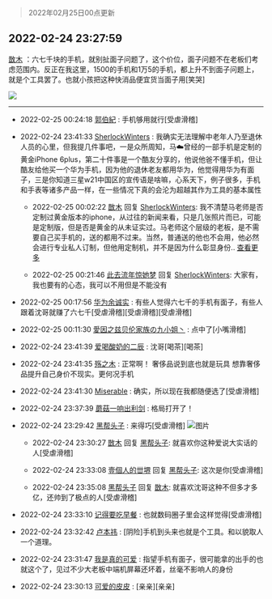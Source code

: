 > 2022年02月25日00点更新
<link rel="stylesheet" href="https://cdn.jsdelivr.net/gh/taotie6/sampleJSON@main/css/photo_show.css">
<meta name="referrer" content="no-referrer" />


 ## 2022-02-24 23:27:59 

 [㪚木](https://www.coolapk.com/feed/33800677?shareKey=NzYzY2FkNGVjNDkyNjIxN2FjMTQ~) ：六七千块的手机，就别扯面子问题了，这个价位，面子问题不在老板们考虑范围内。反正在我这里，1500的手机和1万5的手机，都上升不到面子问题上，就是个工具罢了。也就小孩把这种快消品便宜货当面子用[笑哭] 

<div class="album">
<img class="img-item" src="https://image.coolapk.com/feed/2020/0606/14/1081091_39c516f3_5623_1393@320x180.gif" />
</div>

 ------- 

- 2022-02-25 00:24:18 [郭伯紀](uid=2859803) : 手机够用就行[受虐滑稽] 

- 2022-02-24 23:41:33 [SherlockWinters](uid=3218702) : 我确实无法理解中老年人乃至退休人员的心里，但我提几件事吧，一是众所周知，马☁️曾经的一部手机是定制的黄金iPhone 6plus，第二十件事是一个酷友分享的，他说他爸不懂手机，但让酷友给他买一个华为手机，因为他的退休老友都用华为，他觉得用华为有面子<!--break-->，三是你知道三星w21中国区的宣传语是啥嘛，心系天下，例子很多，手机和手表等诸多产品一样，在一些情况下真的会沦为超越其作为工具的基本属性 

    - 2022-02-25 00:02:22 [㪚木](uid=1081091) 回复 [SherlockWinters](uid=3218702): 我不清楚马老师是否定制过黄金版本的iphone，从过往的新闻来看，只是几张照片而已，可能是定制版，但是否是黄金的从未证实过。马老师这个层级的老板，是不需要自己买手机的，送的都用不过来。当然，普通送的他也不会用，他必然会进行专业私人订制，但他用定制机，并不是因为什么彰显身份.. <a href="/feed/replyList?id=263446536">查看更多</a> 

    - 2022-02-25 00:21:46 [此去流年惊她梦](uid=3006083) 回复 [SherlockWinters](uid=3218702): 大家有，我也要有的心态，我可以不用但是不能没有 

- 2022-02-25 00:17:56 [华为余诚实](uid=1792952) : 有些人觉得六七千的手机有面子，有些人跟着沈哥就赚了六七千[受虐滑稽][受虐滑稽][受虐滑稽] 

- 2022-02-25 00:11:30 [愛因之兹贝伦家族の九小姐丶](uid=2533572) : 点中了[小嘴滑稽] 

- 2022-02-24 23:41:39 [爱喝酸奶的二辰](uid=3820286) : 沈哥[喝茶][喝茶] 

- 2022-02-24 23:41:35 [殇之木](uid=1085570) : 正常啊！ 奢侈品说到底也就是玩具 想靠奢侈品提升自己身价不现实。更何况手机 

- 2022-02-24 23:41:30 [Miserable](uid=717620) : 确实，所以现在我都随便选了[受虐滑稽] 

- 2022-02-24 23:37:39 [蘑菇一响出利剑](uid=9674212) : 格局打开了！ 

- 2022-02-24 23:29:42 [黑帮头子](uid=2838832) : 来得巧[受虐滑稽] ![图片](https://image.coolapk.com/feed/2022/0224/23/2838832_da27197b_6581_2035_299@828x542.jpeg)

    - 2022-02-24 23:30:27 [㪚木](uid=1081091) 回复 [黑帮头子](uid=2838832): 就喜欢你这种爱说大实话的人[受虐滑稽] 

    - 2022-02-24 23:33:08 [壹個人的丗堺](uid=1461483) 回复 [黑帮头子](uid=2838832): 这次是你[受虐滑稽] 

    - 2022-02-24 23:35:08 [黑帮头子](uid=2838832) 回复 [㪚木](uid=1081091): 就喜欢沈哥这种不但多才多亿，还帅到了极点的人[受虐滑稽] 

- 2022-02-24 23:33:10 [记得要吃早餐](uid=4374824) : 也就数码圈子里会这样觉得[受虐滑稽] 

- 2022-02-24 23:32:42 [卢本祎](uid=2851774) : [阴险]手机到头来也就是个工具。和以貌取人一个道理。 

- 2022-02-24 23:31:47 [我是真的可爱](uid=731138) : 指望手机有面子，很可能拿的出手的也就这个了，见过不少大老板中端机屏幕还坏着，丝毫不影响人的身份 

- 2022-02-24 23:30:13 [可爱的皮皮](uid=2163021) : [亲亲][亲亲] 

